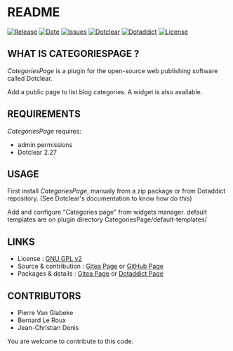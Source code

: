 # README

[![Release](https://img.shields.io/github/v/release/JcDenis/CategoriesPage)](https://github.com/JcDenis/CategoriesPage/releases)
[![Date](https://img.shields.io/github/release-date/JcDenis/CategoriesPage)](https://github.com/JcDenis/CategoriesPage/releases)
[![Issues](https://img.shields.io/github/issues/JcDenis/CategoriesPage)](https://github.com/JcDenis/CategoriesPage/issues)
[![Dotclear](https://img.shields.io/badge/dotclear-v2.27-blue.svg)](https://fr.dotclear.org/download)
[![Dotaddict](https://img.shields.io/badge/dotaddict-official-green.svg)](https://plugins.dotaddict.org/dc2/details/CategoriesPage)
[![License](https://img.shields.io/github/license/JcDenis/CategoriesPage)](https://github.com/JcDenis/CategoriesPage/blob/master/LICENSE)

## WHAT IS CATEGORIESPAGE ?

_CategoriesPage_ is a plugin for the open-source 
web publishing software called Dotclear.

Add a public page to list blog categories.
A widget is also available.

## REQUIREMENTS

 _CategoriesPage_ requires: 

  * admin permissions
  * Dotclear 2.27

## USAGE

First install _CategoriesPage_, manualy from a zip package or from 
Dotaddict repository. (See Dotclear's documentation to know how do this)

Add and configure "Categories page" from widgets manager.
default templates are on plugin directory CategoriesPage/default-templates/

## LINKS

 * License : [GNU GPL v2](https://www.gnu.org/licenses/old-licenses/lgpl-2.0.html)
 * Source & contribution : [Gitea Page](https://git.dotclear.watch/JcDenis/CategoriesPage) or [GitHub Page](https://github.com/JcDenis/CategoriesPage)
 * Packages & details : [Gitea Page](https://git.dotclear.watch/JcDenis/CategoriesPage/releases) or [Dotaddict Page](https://plugins.dotaddict.org/dc2/details/CategoriesPage)

## CONTRIBUTORS

 * Pierre Van Glabeke
 * Bernard Le Roux
 * Jean-Christian Denis

 You are welcome to contribute to this code.